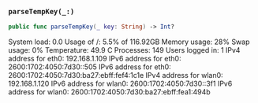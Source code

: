 ### `parseTempKey(_:)`

```swift
public func parseTempKey(_ key: String) -> Int?
```

System load:            0.0
Usage of /:             5.5% of 116.92GB
Memory usage:           28%
Swap usage:             0%
Temperature:            49.9 C
Processes:              149
Users logged in:        1
IPv4 address for eth0:  192.168.1.109
IPv6 address for eth0:  2600:1702:4050:7d30::505
IPv6 address for eth0:  2600:1702:4050:7d30:ba27:ebff:fef4:1c1e
IPv4 address for wlan0: 192.168.1.120
IPv6 address for wlan0: 2600:1702:4050:7d30::3f1
IPv6 address for wlan0: 2600:1702:4050:7d30:ba27:ebff:fea1:494b

